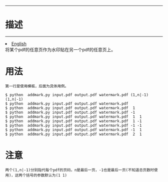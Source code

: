 -------------
# 描述      #
-------------
<li><a href="README.md">English</a></li>
将某个pdf的任意页作为水印贴在另一个pdf的任意页上。

# 用法 #
	第一行是使用模板，后面为具体用例。

	$ python  addmark.py input.pdf output.pdf watermark.pdf (1,n|-1) (1,n|-1)
	$ python  addmark.py input.pdf output.pdf watermark.pdf 
	$ python  addmark.py input.pdf output.pdf watermark.pdf  1
	$ python  addmark.py input.pdf output.pdf watermark.pdf -1
	$ python  addmark.py input.pdf output.pdf watermark.pdf  1  1
	$ python  addmark.py input.pdf output.pdf watermark.pdf  1 -1
	$ python  addmark.py input.pdf output.pdf watermark.pdf -1 -1
	$ python  addmark.py input.pdf output.pdf watermark.pdf -1  1
	$ python  addmark.py input.pdf output.pdf watermark.pdf  2  1

# 注意 #
	两个(1,n|-1)分别指代每个pdf的页码，n是最后一页，-1也是最后一页(不知道总页数时使用)，这两个括号的参数默认为(1 1)
